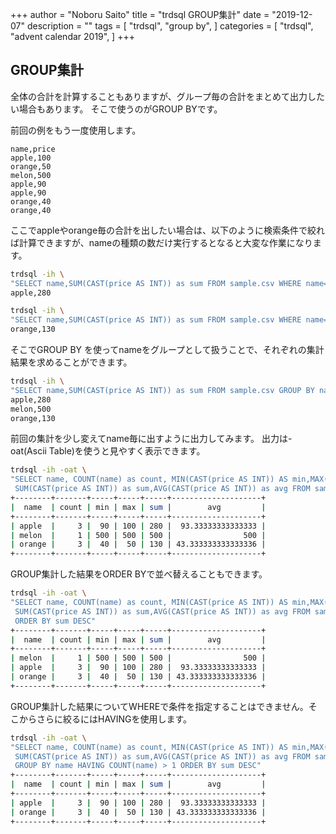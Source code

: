 +++
author = "Noboru Saito"
title = "trdsql GROUP集計"
date = "2019-12-07"
description = ""
tags = [
    "trdsql",
    "group by",
]
categories = [
    "trdsql",
    "advent calendar 2019",
]
+++

## GROUP集計

全体の合計を計算することもありますが、グループ毎の合計をまとめて出力したい場合もあります。
そこで使うのがGROUP BYです。

前回の例をもう一度使用します。

```sample.csv
name,price
apple,100
orange,50
melon,500
apple,90
apple,90
orange,40
orange,40
```

ここでappleやorange毎の合計を出したい場合は、以下のように検索条件で絞れば計算できますが、nameの種類の数だけ実行するとなると大変な作業になります。

```sh
trdsql -ih \
"SELECT name,SUM(CAST(price AS INT)) as sum FROM sample.csv WHERE name='apple'"
apple,280
```

```sh
trdsql -ih \
"SELECT name,SUM(CAST(price AS INT)) as sum FROM sample.csv WHERE name='orange'"
orange,130
```

そこでGROUP BY を使ってnameをグループとして扱うことで、それぞれの集計結果を求めることができます。

```sh
trdsql -ih \
"SELECT name,SUM(CAST(price AS INT)) as sum FROM sample.csv GROUP BY name"
apple,280
melon,500
orange,130
```

前回の集計を少し変えてname毎に出すように出力してみます。
出力は-oat(Ascii Table)を使うと見やすく表示できます。

```sh
trdsql -ih -oat \
"SELECT name, COUNT(name) as count, MIN(CAST(price AS INT)) AS min,MAX(CAST(price AS INT)) as max, \
 SUM(CAST(price AS INT)) as sum,AVG(CAST(price AS INT)) as avg FROM sample.csv GROUP BY name"
+--------+-------+-----+-----+-----+--------------------+
|  name  | count | min | max | sum |        avg         |
+--------+-------+-----+-----+-----+--------------------+
| apple  |     3 |  90 | 100 | 280 |  93.33333333333333 |
| melon  |     1 | 500 | 500 | 500 |                500 |
| orange |     3 |  40 |  50 | 130 | 43.333333333333336 |
+--------+-------+-----+-----+-----+--------------------+
```

GROUP集計した結果をORDER BYで並べ替えることもできます。

```sh
trdsql -ih -oat \
"SELECT name, COUNT(name) as count, MIN(CAST(price AS INT)) AS min,MAX(CAST(price AS INT)) as max, \
 SUM(CAST(price AS INT)) as sum,AVG(CAST(price AS INT)) as avg FROM sample.csv GROUP BY name \
 ORDER BY sum DESC"
+--------+-------+-----+-----+-----+--------------------+
|  name  | count | min | max | sum |        avg         |
+--------+-------+-----+-----+-----+--------------------+
| melon  |     1 | 500 | 500 | 500 |                500 |
| apple  |     3 |  90 | 100 | 280 |  93.33333333333333 |
| orange |     3 |  40 |  50 | 130 | 43.333333333333336 |
+--------+-------+-----+-----+-----+--------------------+
```

GROUP集計した結果についてWHEREで条件を指定することはできません。そこからさらに絞るにはHAVINGを使用します。

```sh
trdsql -ih -oat \
"SELECT name, COUNT(name) as count, MIN(CAST(price AS INT)) AS min,MAX(CAST(price AS INT)) as max, \
 SUM(CAST(price AS INT)) as sum,AVG(CAST(price AS INT)) as avg FROM sample.csv \
 GROUP BY name HAVING COUNT(name) > 1 ORDER BY sum DESC"
+--------+-------+-----+-----+-----+--------------------+
|  name  | count | min | max | sum |        avg         |
+--------+-------+-----+-----+-----+--------------------+
| apple  |     3 |  90 | 100 | 280 |  93.33333333333333 |
| orange |     3 |  40 |  50 | 130 | 43.333333333333336 |
+--------+-------+-----+-----+-----+--------------------+
```
